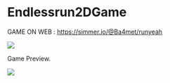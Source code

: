 # Endlessrun2DGame

GAME ON WEB   : https://simmer.io/@Ba4met/runyeah

![](https://media.discordapp.net/attachments/406062303897714709/717338712635342908/Endlessrun.png?width=595&height=595)

Game Preview. 

![](https://media.discordapp.net/attachments/406062303897714709/714049094804308048/unknown.png?width=965&height=597)
